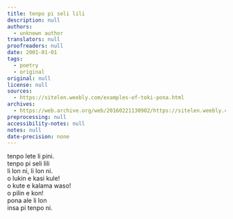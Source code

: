 ```yaml
---
title: tenpo pi seli lili
description: null
authors:
  - unknown author
translators: null
proofreaders: null
date: 2001-01-01
tags:
  - poetry
  - original
original: null
license: null
sources:
  - https://sitelen.weebly.com/examples-of-toki-pona.html
archives:
  - https://web.archive.org/web/20160221130902/https://sitelen.weebly.com/examples-of-toki-pona.html
preprocessing: null
accessibility-notes: null
notes: null
date-precision: none
---
```


tenpo lete li pini.  \
tenpo pi seli lili  \
li lon ni, li lon ni.  \
o lukin e kasi kule!  \
o kute e kalama waso!  \
o pilin e kon!  \
pona ale li lon  \
insa pi tenpo ni.

<!--

# Springtime

Winter has now ended,
And the Spring has wended,
To this world, to this world.
Gaze upon the cherry blossoms!
Listen to the birdsong!
Feel the calm breeze!
For every good deed,
Exists here in Spring.

-->
